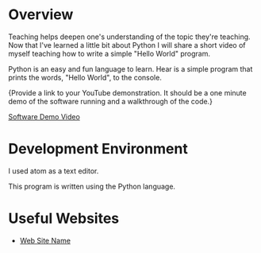 # Overview

Teaching helps deepen one's understanding of the topic they're teaching.  Now that I've learned a little bit about Python I will share a short video of myself teaching 
how to write a simple "Hello World" program.

Python is an easy and fun language to learn.  Hear is a simple program that prints the words, "Hello World", to the console.

{Provide a link to your YouTube demonstration.  It should be a one minute demo of the software running and a walkthrough of the code.}

[Software Demo Video](http://youtube.link.goes.here)

# Development Environment

I used atom as a text editor.

This program is written using the Python language.

# Useful Websites

* [Web Site Name](https://www.w3schools.com/python/)
